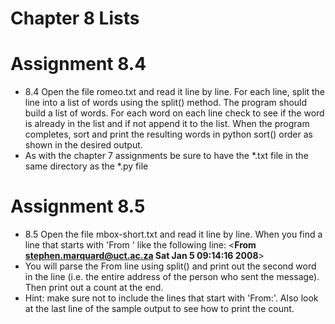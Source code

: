 # Chapter 8 Lists

# Assignment 8.4
- 8.4 Open the file romeo.txt and read it line by line. For each line, split the line into a list of words using the split() method. The program should build a list of words. For each word on each line check to see if the word is already in the list and if not append it to the list. When the program completes, sort and print the resulting words in python sort() order as shown in the desired output.
- As with the chapter 7 assignments be sure to have the *.txt file in the same directory as the *.py file

# Assignment 8.5
- 8.5 Open the file mbox-short.txt and read it line by line. When you find a line that starts with 'From ' like the following line:
    <**From stephen.marquard@uct.ac.za Sat Jan  5 09:14:16 2008**>
- You will parse the From line using split() and print out the second word in the line (i.e. the entire address of the person who sent the message). Then print out a count at the end.
- Hint: make sure not to include the lines that start with 'From:'. Also look at the last line of the sample output to see how to print the count.



